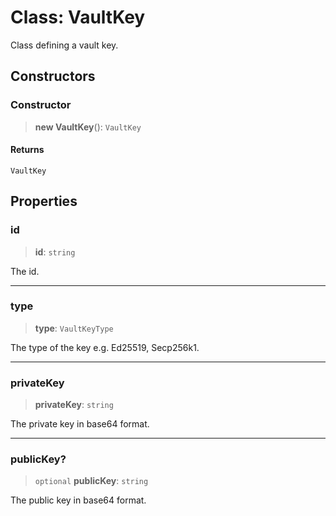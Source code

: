 # Class: VaultKey

Class defining a vault key.

## Constructors

### Constructor

> **new VaultKey**(): `VaultKey`

#### Returns

`VaultKey`

## Properties

### id

> **id**: `string`

The id.

***

### type

> **type**: `VaultKeyType`

The type of the key e.g. Ed25519, Secp256k1.

***

### privateKey

> **privateKey**: `string`

The private key in base64 format.

***

### publicKey?

> `optional` **publicKey**: `string`

The public key in base64 format.
